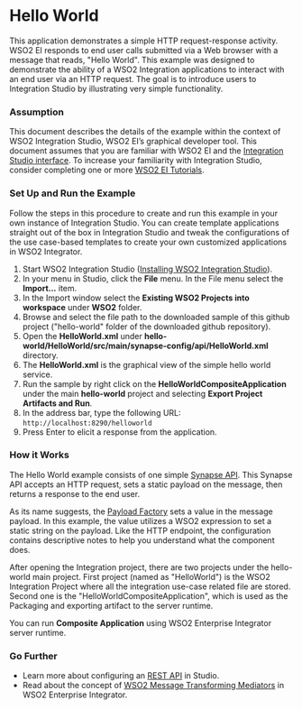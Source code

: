 # Hello World

This application demonstrates a simple HTTP request-response activity. WSO2 EI responds to end user calls submitted via a Web browser with a message that reads, "Hello World". This example was designed to demonstrate the ability of a WSO2 Integration applications to interact with an end user via an HTTP request. The goal is to introduce users to Integration Studio by illustrating very simple functionality.

### Assumption

This document describes the details of the example within the context of WSO2 Integration Studio, WSO2 EI’s graphical 
developer tool. This document assumes that you are familiar with WSO2 EI and the 
[Integration Studio interface](https://ei.docs.wso2.com/en/latest/micro-integrator/develop/WSO2-Integration-Studio/). To 
increase your familiarity with Integration Studio, consider completing one or more 
[WSO2 EI Tutorials](https://ei.docs.wso2.com/en/latest/micro-integrator/use-cases/integration-use-cases/).

### Set Up and Run the Example

Follow the steps in this procedure to create and run this example in your own instance of Integration Studio. You can create template applications straight out of the box in Integration Studio and tweak the configurations of the use case-based templates to create your own customized applications in WSO2 Integrator.

1. Start WSO2 Integration Studio ([Installing WSO2 Integration Studio](https://ei.docs.wso2.com/en/latest/micro-integrator/develop/installing-WSO2-Integration-Studio/)).
2. In your menu in Studio, click the **File** menu. In the File menu select the **Import...** item.
3. In the Import window select the **Existing WSO2 Projects into workspace** under **WSO2** folder.
4. Browse and select the file path to the downloaded sample of this github project ("hello-world" folder of the downloaded github repository).
5. Open the **HelloWorld.xml** under **hello-world/HelloWorld/src/main/synapse-config/api/HelloWorld.xml** directory. 
6. The **HelloWorld.xml** is the graphical view of the simple hello world service.
7. Run the sample by right click on the **HelloWorldCompositeApplication** under the main **hello-world** project and selecting **Export Project Artifacts and Run**.
8. In the address bar, type the following URL: `http://localhost:8290/helloworld`
9. Press Enter to elicit a response from the application.

### How it Works
The Hello World example consists of one simple [Synapse API](https://ei.docs.wso2.com/en/latest/micro-integrator/develop/creating-artifacts/creating-an-api/). This Synapse API accepts an HTTP request, sets a static payload on the message, then returns a response to the end user.

As its name suggests, the [Payload Factory](https://ei.docs.wso2.com/en/latest/micro-integrator/references/mediators/payloadFactory-Mediator/) sets a value in the message payload. In this example, the value utilizes a WSO2 expression to set a static string on the payload. Like the HTTP endpoint, the configuration contains descriptive notes to help you understand what the component does.

After opening the Integration project, there are two projects under the hello-world main project. First project (named as "HelloWorld") is the WSO2 Integration Project where all the integration use-case related file are stored. Second one is the "HelloWorldCompositeApplication", which is used as the Packaging and exporting artifact to the server runtime. 

You can run **Composite Application** using WSO2 Enterprise Integrator server runtime.
### Go Further

* Learn more about configuring an [REST API](https://ei.docs.wso2.com/en/latest/micro-integrator/references/synapse-properties/rest-api-properties/) in Studio.
* Read about the concept of [WSO2 Message Transforming Mediators](https://ei.docs.wso2.com/en/latest/micro-integrator/references/mediators/about-mediators/) in WSO2 Enterprise Integrator.